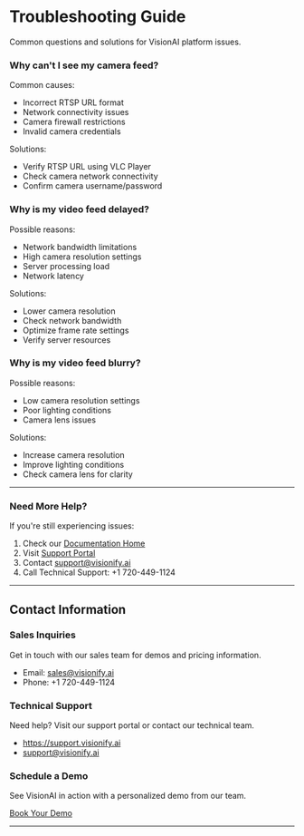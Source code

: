 # Troubleshooting Guide

Common questions and solutions for VisionAI platform issues.

### Why can't I see my camera feed?

Common causes:

- Incorrect RTSP URL format
- Network connectivity issues
- Camera firewall restrictions
- Invalid camera credentials

Solutions:

- Verify RTSP URL using VLC Player
- Check camera network connectivity
- Confirm camera username/password

### Why is my video feed delayed?

Possible reasons:

- Network bandwidth limitations
- High camera resolution settings
- Server processing load
- Network latency

Solutions:

- Lower camera resolution
- Check network bandwidth
- Optimize frame rate settings
- Verify server resources
        
### Why is my video feed blurry?

Possible reasons:

- Low camera resolution settings
- Poor lighting conditions
- Camera lens issues

Solutions:

- Increase camera resolution
- Improve lighting conditions
- Check camera lens for clarity
        
---

### Need More Help?

If you're still experiencing issues:

1. Check our [Documentation Home](../index.md)
2. Visit [Support Portal](https://support.visionify.ai)
3. Contact [support@visionify.ai](mailto:support@visionify.ai)
4. Call Technical Support: +1 720-449-1124

---

## Contact Information

<div class="grid-cards">
    <div class="grid-card">
        <h3>Sales Inquiries</h3>
        <p>Get in touch with our sales team for demos and pricing information.</p>
        <ul class="contact-list">
            <li>Email: <a href="mailto:sales@visionify.ai">sales@visionify.ai</a></li>
            <li>Phone: +1 720-449-1124</li>
        </ul>
    </div>
    <div class="grid-card">
        <h3>Technical Support</h3>
        <p>Need help? Visit our support portal or contact our technical team.</p>
        <ul class="contact-list">
            <li><a href="https://support.visionify.ai">https://support.visionify.ai</a></li>
            <li><a href="mailto:support@visionify.ai">support@visionify.ai</a></li>
        </ul>
    </div>
    <div class="grid-card">
        <h3>Schedule a Demo</h3>
        <p>See VisionAI in action with a personalized demo from our team.</p>
        <div class="demo-button">
            <a href="https://cal.com/visionify/30min" class="cta-button">Book Your Demo</a>
        </div>
    </div>
</div>

---